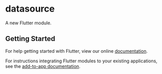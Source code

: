 # datasource

A new Flutter module.

## Getting Started

For help getting started with Flutter, view our online
[documentation](https://flutter.dev/).

For instructions integrating Flutter modules to your existing applications, see
the [add-to-app documentation](https://flutter.dev/docs/development/add-to-app).
